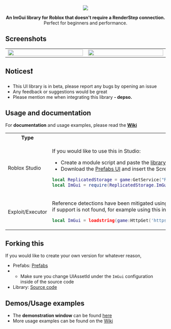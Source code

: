 <div align="center">
  <img src="https://github.com/user-attachments/assets/b220b562-519f-4914-afbf-f32ebf56dc5c"/>

  <b>An ImGui library for Roblox that doesn't require a RenderStep connection.</b>
  <br/>
  Perfect for beginners and performance.
</div>

## Screenshots
<table>
	<tr>
		<td width="600">
			<img src="https://github.com/user-attachments/assets/c050f9ba-f090-4738-90b7-b791b94133ec" height="100%">
		</td>
		<td width="600">
			<img src="https://github.com/user-attachments/assets/f7ea9cca-7e14-445e-83b0-2820dda7f70e" height="100%">
		</td>
	</tr>
</table>


## Notices❗
- This UI library is in beta, please report any bugs by opening an issue
- Any feedback or suggestions would be great
- Please mention me when integrating this library **- depso.**

## Usage and documentation
For **documentation** and usage examples, please read the [**Wiki**](https://github.com/depthso/Roblox-ImGUI/wiki)

<table>
  <tr>
    <th>Type</th>
  </tr>
  <tr>
    <td>Roblox Studio</td>
    <td>
	    
If you would like to use this in Studio:
- Create a module script and paste the [library source code](/ImGui.lua)
- Download the [Prefabs UI](https://create.roblox.com/store/asset/18364667141/Depso-ImGui) and insert the ScreenGui it under the module script

```lua
local ReplicatedStorage = game:GetService("ReplicatedStorage")
local ImGui = require(ReplicatedStorage.ImGui)
```

</td>
  </tr>
  <tr>
    <td>Exploit/Executor</td>
    <td>
	    
Reference detections have been mitigated using **cloneref** which compatibility is checked, \
if support is not found, for example using this in _studio_, you are still able to use it. 

```lua
local ImGui = loadstring(game:HttpGet('https://github.com/depthso/Roblox-ImGUI/raw/main/ImGui.lua'))()
```

</td>
  </tr>
</table>

## Forking this
If you would like to create your own version for whatever reason,
- Prefabs: [Prefabs](https://create.roblox.com/store/asset/18364667141/Depso-ImGui)
- - Make sure you change UIAssetId under the `ImGui` configuration inside of the source code
- Library: [Source code](/ImGui.lua) 


## Demos/Usage examples
- The **demonstration window** can be found [here](/Demo%20window.lua)
- More usage examples can be found on the [Wiki](https://github.com/depthso/Roblox-ImGUI/wiki)
